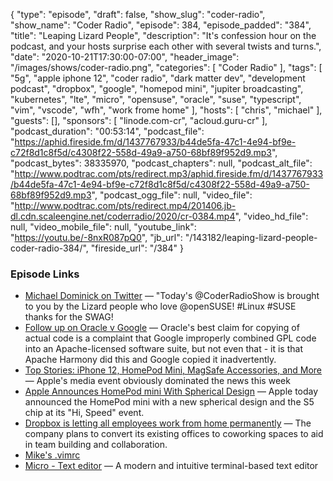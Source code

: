 {
  "type": "episode",
  "draft": false,
  "show_slug": "coder-radio",
  "show_name": "Coder Radio",
  "episode": 384,
  "episode_padded": "384",
  "title": "Leaping Lizard People",
  "description": "It's confession hour on the podcast, and your hosts surprise each other with several twists and turns.",
  "date": "2020-10-21T17:30:00-07:00",
  "header_image": "/images/shows/coder-radio.png",
  "categories": [
    "Coder Radio"
  ],
  "tags": [
    "5g",
    "apple iphone 12",
    "coder radio",
    "dark matter dev",
    "development podcast",
    "dropbox",
    "google",
    "homepod mini",
    "jupiter broadcasting",
    "kubernetes",
    "lte",
    "micro",
    "opensuse",
    "oracle",
    "suse",
    "typescript",
    "vim",
    "vscode",
    "wfh",
    "work frome home"
  ],
  "hosts": [
    "chris",
    "michael"
  ],
  "guests": [],
  "sponsors": [
    "linode.com-cr",
    "acloud.guru-cr"
  ],
  "podcast_duration": "00:53:14",
  "podcast_file": "https://aphid.fireside.fm/d/1437767933/b44de5fa-47c1-4e94-bf9e-c72f8d1c8f5d/c4308f22-558d-49a9-a750-68bf89f952d9.mp3",
  "podcast_bytes": 38335970,
  "podcast_chapters": null,
  "podcast_alt_file": "http://www.podtrac.com/pts/redirect.mp3/aphid.fireside.fm/d/1437767933/b44de5fa-47c1-4e94-bf9e-c72f8d1c8f5d/c4308f22-558d-49a9-a750-68bf89f952d9.mp3",
  "podcast_ogg_file": null,
  "video_file": "http://www.podtrac.com/pts/redirect.mp4/201406.jb-dl.cdn.scaleengine.net/coderradio/2020/cr-0384.mp4",
  "video_hd_file": null,
  "video_mobile_file": null,
  "youtube_link": "https://youtu.be/-8nxR087pQ0",
  "jb_url": "/143182/leaping-lizard-people-coder-radio-384/",
  "fireside_url": "/384"
}


### Episode Links

  * [Michael Dominick on Twitter](https://twitter.com/dominucco/status/1318267278883016706 "Michael Dominick on Twitter") — "Today's @CoderRadioShow is brought to you by the Lizard people who love @openSUSE! #Linux #SUSE thanks for the SWAG!
  * [Follow up on Oracle v Google](https://slexy.org/view/s20wcy8wS3 "Follow up on Oracle v Google") — Oracle's best claim for copying of actual code is a complaint that Google improperly combined GPL code into an Apache-licensed software suite, but not even that - it is that Apache Harmony did this and Google copied it inadvertently.
  * [Top Stories: iPhone 12, HomePod Mini, MagSafe Accessories, and More](https://www.macrumors.com/2020/10/17/top-stories-iphone-12-homepod-mini/ "Top Stories: iPhone 12, HomePod Mini, MagSafe Accessories, and More") — Apple's media event obviously dominated the news this week
  * [Apple Announces HomePod mini With Spherical Design](https://www.macrumors.com/2020/10/13/apple-announces-homepod-mini/ "Apple Announces HomePod mini With Spherical Design") — Apple today announced the HomePod mini with a new spherical design and the S5 chip at its "Hi, Speed" event.
  * [Dropbox is letting all employees work from home permanently](https://www.businessinsider.com/dropbox-letting-all-employees-work-from-home-permanently-2020-10 "Dropbox is letting all employees work from home permanently") — The company plans to convert its existing offices to coworking spaces to aid in team building and collaboration.
  * [Mike's .vimrc](https://gist.github.com/dominickm/9df2330348f4b45422c4f5d669a788ea "Mike's .vimrc")
  * [Micro - Text editor](https://micro-editor.github.io/ "Micro - Text editor") — A modern and intuitive terminal-based text editor


